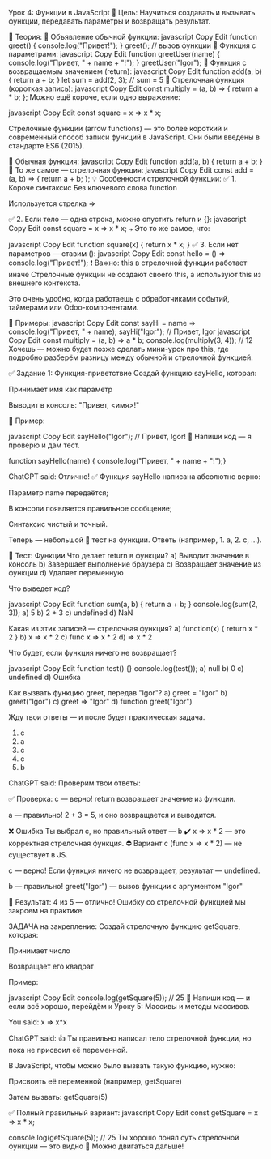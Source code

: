 Урок 4: Функции в JavaScript
📌 Цель:
Научиться создавать и вызывать функции, передавать параметры и возвращать результат.

🧾 Теория:
🔸 Объявление обычной функции:
javascript
Copy
Edit
function greet() {
    console.log("Привет!");
}
greet(); // вызов функции
🔸 Функция с параметрами:
javascript
Copy
Edit
function greetUser(name) {
    console.log("Привет, " + name + "!");
}
greetUser("Igor");
🔸 Функция с возвращаемым значением (return):
javascript
Copy
Edit
function add(a, b) {
    return a + b;
}
let sum = add(2, 3); // sum = 5
🔸 Стрелочная функция (короткая запись):
javascript
Copy
Edit
const multiply = (a, b) => {
    return a * b;
};
Можно ещё короче, если одно выражение:

javascript
Copy
Edit
const square = x => x * x;

Стрелочные функции (arrow functions) — это более короткий и современный способ записи функций в JavaScript. Они были введены в стандарте ES6 (2015).

📌 Обычная функция:
javascript
Copy
Edit
function add(a, b) {
    return a + b;
}
🔁 То же самое — стрелочная функция:
javascript
Copy
Edit
const add = (a, b) => {
    return a + b;
};
💡 Особенности стрелочной функции:
✅ 1. Короче синтаксис
Без ключевого слова function

Используется стрелка =>

✅ 2. Если тело — одна строка, можно опустить return и {}:
javascript
Copy
Edit
const square = x => x * x;
⤷ Это то же самое, что:

javascript
Copy
Edit
function square(x) {
    return x * x;
}
✅ 3. Если нет параметров — ставим ():
javascript
Copy
Edit
const hello = () => console.log("Привет!");
❗ Важно: this в стрелочной функции работает иначе
Стрелочные функции не создают своего this, а используют this из внешнего контекста.

Это очень удобно, когда работаешь с обработчиками событий, таймерами или Odoo-компонентами.

📌 Примеры:
javascript
Copy
Edit
const sayHi = name => console.log("Привет, " + name);
sayHi("Igor"); // Привет, Igor
javascript
Copy
Edit
const multiply = (a, b) => a * b;
console.log(multiply(3, 4)); // 12
Хочешь — можно будет позже сделать мини-урок про this, где подробно разберём разницу между обычной и стрелочной функцией.







✅ Задание 1: Функция-приветствие
Создай функцию sayHello, которая:

Принимает имя как параметр

Выводит в консоль: "Привет, <имя>!"

📌 Пример:

javascript
Copy
Edit
sayHello("Igor"); // Привет, Igor!
🔁 Напиши код — я проверю и дам тест.

function sayHello(name) {
 console.log("Привет, " + name + "!");}


ChatGPT said:
Отлично! ✅
Функция sayHello написана абсолютно верно:

Параметр name передаётся;

В консоли появляется правильное сообщение;

Синтаксис чистый и точный.

Теперь — небольшой 🧪 тест на функции.
Ответь (например, 1. a, 2. c, ...).

📘 Тест: Функции
Что делает return в функции?
a) Выводит значение в консоль
b) Завершает выполнение браузера
c) Возвращает значение из функции
d) Удаляет переменную

Что выведет код?

javascript
Copy
Edit
function sum(a, b) {
    return a + b;
}
console.log(sum(2, 3));
a) 5
b) 2 + 3
c) undefined
d) NaN

Какая из этих записей — стрелочная функция?
a) function(x) { return x * 2 }
b) x => x * 2
c) func x => x * 2
d) => x * 2

Что будет, если функция ничего не возвращает?

javascript
Copy
Edit
function test() {}
console.log(test());
a) null
b) 0
c) undefined
d) Ошибка

Как вызвать функцию greet, передав "Igor"?
a) greet = "Igor"
b) greet("Igor")
c) greet => "Igor"
d) function greet("Igor")

Жду твои ответы — и после будет практическая задача.









1. c
2. a
3. c
4. c
5. b


ChatGPT said:
Проверим твои ответы:

✅ Проверка:
c — верно!
return возвращает значение из функции.

a — правильно!
2 + 3 = 5, и оно возвращается и выводится.

❌ Ошибка
Ты выбрал c, но правильный ответ — b
✔️ x => x * 2 — это корректная стрелочная функция.
⛔ Вариант c (func x => x * 2) — не существует в JS.

c — верно!
Если функция ничего не возвращает, результат — undefined.

b — правильно!
greet("Igor") — вызов функции с аргументом "Igor"

🎯 Результат: 4 из 5 — отлично!
Ошибку со стрелочной функцией мы закроем на практике.

ЗАДАЧА на закрепление:
Создай стрелочную функцию getSquare, которая:

Принимает число

Возвращает его квадрат

Пример:

javascript
Copy
Edit
console.log(getSquare(5)); // 25
🔁 Напиши код — и если всё хорошо, перейдём к Уроку 5: Массивы и методы массивов.








You said:
x => x*x


ChatGPT said:
👍 Ты правильно написал тело стрелочной функции, но пока не присвоил её переменной.

В JavaScript, чтобы можно было вызвать такую функцию, нужно:

Присвоить её переменной (например, getSquare)

Затем вызвать: getSquare(5)

✅ Полный правильный вариант:
javascript
Copy
Edit
const getSquare = x => x * x;

console.log(getSquare(5)); // 25
Ты хорошо понял суть стрелочной функции — это видно 💪
Можно двигаться дальше!

